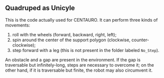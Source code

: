 ## Quadruped as Unicyle
This is the code actually used for CENTAURO. It can perform three kinds of movements:
1. roll with the wheels (forward, backward, right, left);
2. spin around the center of the support polygon (clockwise, counter-clockwise);
3. step forward with a leg (this is not present in the folder labeled `No_Step`).

An obstacle and a gap are present in the environment. If the gap is traversable but infinitely-long, steps are necessary to overcome it; on the other hand, if it is traversable but finite, the robot may also circumvent it.
